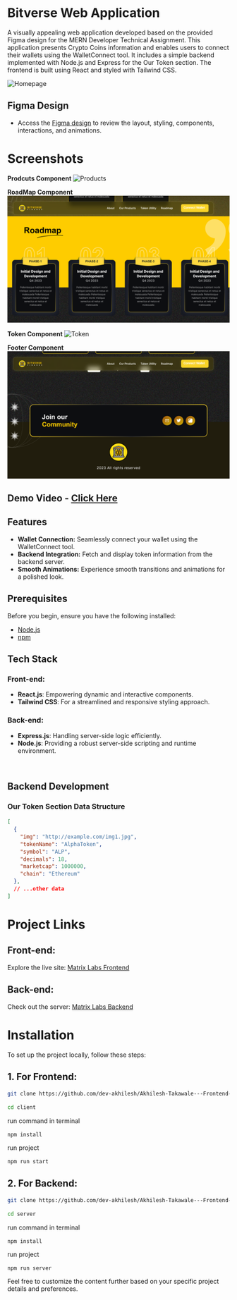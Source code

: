 # Bitverse Web Application

A visually appealing web application developed based on the provided Figma design for the MERN Developer Technical Assignment. This application presents Crypto Coins information and enables users to connect their wallets using the WalletConnect tool. It includes a simple backend implemented with Node.js and Express for the Our Token section. The frontend is built using React and styled with Tailwind CSS.

![Homepage](screenshots/main.png)


## Figma Design

- Access the [Figma design](https://www.figma.com/file/Z8DFvkPJ8ntFu8jkGpgSc0/Bituniverse?type=design&node-id=0%3A1&mode=design&t=Nm3uK02vsgFOl6OL-1) to review the layout, styling, components, interactions, and animations.

# Screenshots

**Prodcuts Component**
![Products](screenshots/products.png)

**RoadMap Component**
![RoadMap](screenshots/roadmap.png)

**Token Component**
![Token](screenshots/tokens.png)

**Footer Component**
![Footer](screenshots/footer.png)

## Demo Video - [Click Here](https://drive.google.com/file/d/17MSi0XT7MiLZnn3PN7dYXlDW1Xk-BN0G/view)

## Features

- **Wallet Connection:** Seamlessly connect your wallet using the WalletConnect tool.
- **Backend Integration:** Fetch and display token information from the backend server.
- **Smooth Animations:** Experience smooth transitions and animations for a polished look.


## Prerequisites

Before you begin, ensure you have the following installed:

- [Node.js](https://nodejs.org/)
- [npm](https://www.npmjs.com/)


## Tech Stack

### Front-end:

- **React.js**: Empowering dynamic and interactive components.
- **Tailwind CSS**: For a streamlined and responsive styling approach.

### Back-end:

- **Express.js**: Handling server-side logic efficiently.
- **Node.js**: Providing a robust server-side scripting and runtime environment.

<br>

## Backend Development

### Our Token Section Data Structure

```json
[
  {
    "img": "http://example.com/img1.jpg",
    "tokenName": "AlphaToken",
    "symbol": "ALP",
    "decimals": 18,
    "marketcap": 1000000,
    "chain": "Ethereum"
  },
  // ...other data
]
```




# Project Links

## Front-end:

Explore the live site: [Matrix Labs Frontend](https://matrixlabs.vercel.app/)

## Back-end:

Check out the server: [Matrix Labs Backend](https://matrix-labs-api.onrender.com/data)



# Installation
To set up the project locally, follow these steps:


## 1. For Frontend:

```bash
git clone https://github.com/dev-akhilesh/Akhilesh-Takawale---Frontend-Developer.git
```

```bash
cd client
```

run command in terminal
```
npm install
```

run project
```
npm run start
```



## 2. For Backend:

```bash
git clone https://github.com/dev-akhilesh/Akhilesh-Takawale---Frontend-Developer.git
```

```bash
cd server
```

run command in terminal
```
npm install
```

run project
```
npm run server
```


Feel free to customize the content further based on your specific project details and preferences.
